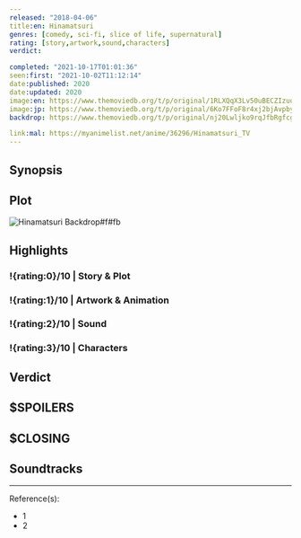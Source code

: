 ```yaml
---
released: "2018-04-06"
title:en: Hinamatsuri
genres: [comedy, sci-fi, slice of life, supernatural]
rating: [story,artwork,sound,characters]
verdict:

completed: "2021-10-17T01:01:36"
seen:first: "2021-10-02T11:12:14"
date:published: 2020
date:updated: 2020
image:en: https://www.themoviedb.org/t/p/original/1RLXQqX3Lv50uBECZIzuqGW887t.jpg
image:jp: https://www.themoviedb.org/t/p/original/6Ko7FFoF8r4xj2bjAvpbyK7BAiT.jpg
backdrop: https://www.themoviedb.org/t/p/original/nj20Lwljko9rqJfbRgfcgxPkqIC.jpg

link:mal: https://myanimelist.net/anime/36296/Hinamatsuri_TV
---
```



## Synopsis

## Plot

![Hinamatsuri Backdrop#f#fb](https://www.themoviedb.org/t/p/original/phrFU1DPna3u8WkbKZi9UH7sQd9.jpg "Source: TMDB")

## Highlights

### !{rating:0}/10 | Story & Plot

### !{rating:1}/10 | Artwork & Animation

### !{rating:2}/10 | Sound

### !{rating:3}/10 | Characters

## Verdict

## $SPOILERS

## $CLOSING

## Soundtracks

***
Reference(s):

- 1
- 2

